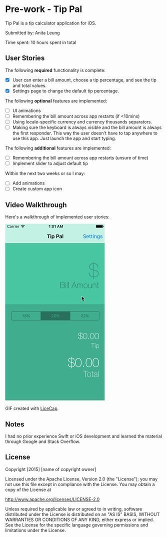 # Pre-work - Tip Pal

Tip Pal is a tip calculator application for iOS.

Submitted by: Anita Leung

Time spent: 10 hours spent in total

## User Stories

The following **required** functionality is complete:

* [X] User can enter a bill amount, choose a tip percentage, and see the tip and total values.
* [X] Settings page to change the default tip percentage.

The following **optional** features are implemented:
* [ ] UI animations
* [ ] Remembering the bill amount across app restarts (if <10mins)
* [ ] Using locale-specific currency and currency thousands separators.
* [ ] Making sure the keyboard is always visible and the bill amount is always the first responder. This way the user doesn't have to tap anywhere to use this app. Just launch the app and start typing.

The following **additional** features are implemented:
* [ ] Remembering the bill amount across app restarts (unsure of time)
* [ ] Implement slider to adjust default tip

Within the next two weeks or so I may:
- [ ] Add animations 
- [ ] Create custom app icon 

## Video Walkthrough 

Here's a walkthrough of implemented user stories:

<img src='https://github.com/anitaleung/codepath-tip-pal/blob/master/codepath-tip-pal-walkthrough.gif?raw=true' title='Video Walkthrough' width='' alt='Video Walkthrough' />

GIF created with [LiceCap](http://www.cockos.com/licecap/).

## Notes

I had no prior experience Swift or iOS development and learned the material through Google and Stack Overflow. 

## License

Copyright [2015] [name of copyright owner]

Licensed under the Apache License, Version 2.0 (the "License");
you may not use this file except in compliance with the License.
You may obtain a copy of the License at

http://www.apache.org/licenses/LICENSE-2.0

Unless required by applicable law or agreed to in writing, software
distributed under the License is distributed on an "AS IS" BASIS,
WITHOUT WARRANTIES OR CONDITIONS OF ANY KIND, either express or implied.
See the License for the specific language governing permissions and
limitations under the License.